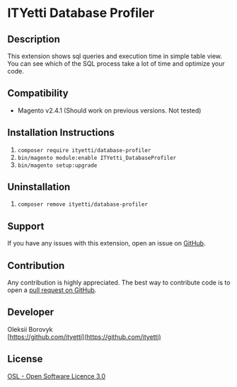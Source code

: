 ITYetti Database Profiler
=====================

Description
-----------
This extension shows sql queries and execution time in simple table view. You can see which of the SQL process take a lot of time and optimize your code.

Compatibility
-------------
- Magento v2.4.1 (Should work on previous versions. Not tested)

Installation Instructions
-------------------------
1. `composer require ityetti/database-profiler`
2. `bin/magento module:enable ITYetti_DatabaseProfiler`
3. `bin/magento setup:upgrade`

Uninstallation
--------------
1. `composer remove ityetti/database-profiler`

Support
-------
If you have any issues with this extension, open an issue on [GitHub](https://github.com/ityetti/database-profiler/issues).

Contribution
------------
Any contribution is highly appreciated. The best way to contribute code is to open a [pull request on GitHub](https://github.com/ityetti/database-profiler/pulls).

Developer
---------
Oleksii Borovyk  
[https://github.com/ityetti](https://github.com/ityetti)

License
-------
[OSL - Open Software Licence 3.0](http://opensource.org/licenses/osl-3.0.php)
